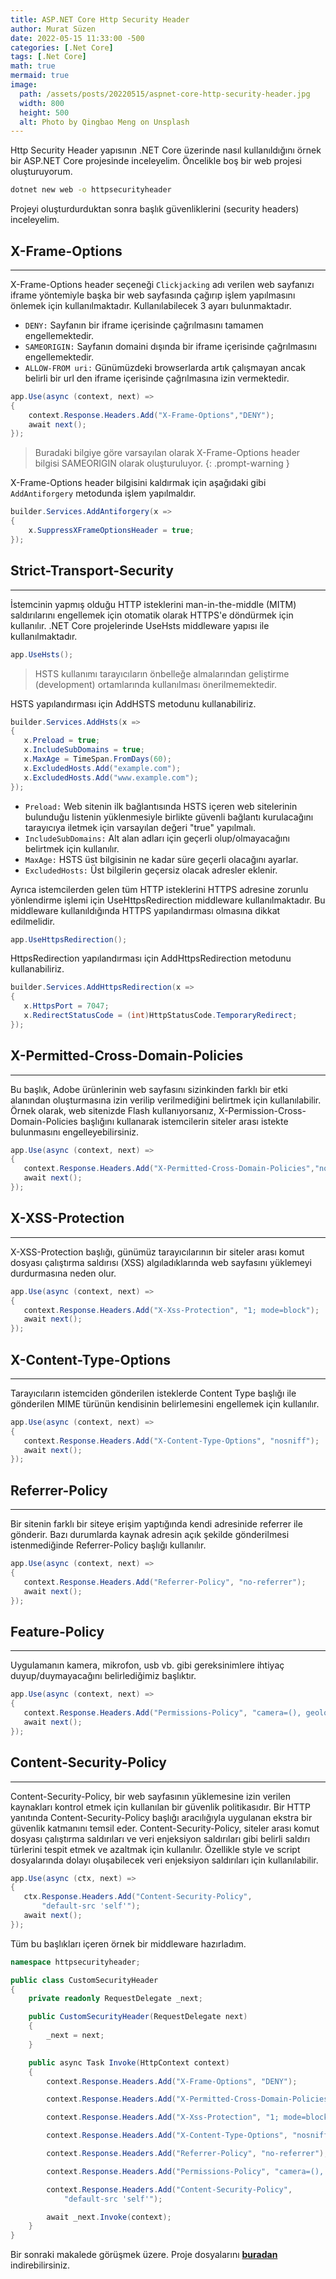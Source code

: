 ```yaml
---
title: ASP.NET Core Http Security Header
author: Murat Süzen
date: 2022-05-15 11:33:00 -500
categories: [.Net Core]
tags: [.Net Core]
math: true
mermaid: true
image:
  path: /assets/posts/20220515/aspnet-core-http-security-header.jpg
  width: 800
  height: 500
  alt: Photo by Qingbao Meng on Unsplash
---
```


Http Security Header yapısının .NET Core üzerinde nasıl kullanıldığını örnek bir ASP.NET Core projesinde inceleyelim. Öncelikle boş bir web projesi oluşturuyorum. 

```bash
dotnet new web -o httpsecurityheader
```

Projeyi oluşturdurduktan sonra başlık güvenliklerini (security headers) inceleyelim.

## X-Frame-Options
---
X-Frame-Options header seçeneği `Clickjacking` adı verilen web sayfanızı iframe yöntemiyle başka bir web sayfasında çağırıp işlem yapılmasını önlemek için kullanılmaktadır. Kullanılabilecek 3 ayarı bulunmaktadır.

- `DENY:` Sayfanın bir iframe içerisinde çağrılmasını tamamen engellemektedir.
- `SAMEORIGIN:` Sayfanın domaini dışında bir iframe içerisinde çağrılmasını engellemektedir.
- `ALLOW-FROM uri:` Günümüzdeki browserlarda artık çalışmayan ancak belirli bir url den iframe içerisinde çağrılmasına izin vermektedir.

```csharp
app.Use(async (context, next) =>
{
    context.Response.Headers.Add("X-Frame-Options","DENY");
    await next();
});
```
> Buradaki bilgiye göre varsayılan olarak X-Frame-Options header bilgisi SAMEORIGIN olarak oluşturuluyor. 
{: .prompt-warning }

X-Frame-Options header bilgisini kaldırmak için aşağıdaki gibi `AddAntiforgery` metodunda işlem yapılmaldır.
```csharp
builder.Services.AddAntiforgery(x =>
{
    x.SuppressXFrameOptionsHeader = true;
});
```

## Strict-Transport-Security
---
İstemcinin yapmış olduğu HTTP isteklerini man-in-the-middle (MITM) saldırılarını engellemek için otomatik olarak HTTPS'e döndürmek için kullanılır. .NET Core projelerinde UseHsts middleware yapısı ile kullanılmaktadır.

```csharp
app.UseHsts();
```

 > HSTS kullanımı tarayıcıların önbelleğe almalarından geliştirme (development) ortamlarında kullanılması önerilmemektedir.

 HSTS yapılandırması için AddHSTS metodunu kullanabiliriz.

 ```csharp
builder.Services.AddHsts(x =>
{
    x.Preload = true;
    x.IncludeSubDomains = true;
    x.MaxAge = TimeSpan.FromDays(60);
    x.ExcludedHosts.Add("example.com");
    x.ExcludedHosts.Add("www.example.com");
});
```

- `Preload:` Web sitenin ilk bağlantısında HSTS içeren web sitelerinin bulunduğu listenin yüklenmesiyle birlikte güvenli bağlantı kurulacağını tarayıcıya iletmek için varsayılan değeri "true" yapılmalı.  
- `IncludeSubDomains:` Alt alan adları için geçerli olup/olmayacağını belirtmek için kullanılır.
- `MaxAge:` HSTS üst bilgisinin ne kadar süre geçerli olacağını ayarlar.
- `ExcludedHosts:` Üst bilgilerin geçersiz olacak adresler eklenir.

Ayrıca istemcilerden gelen tüm HTTP isteklerini HTTPS adresine zorunlu yönlendirme işlemi için UseHttpsRedirection middleware kullanılmaktadır. Bu middleware kullanıldığında HTTPS yapılandırması olmasına dikkat edilmelidir.

 ```csharp
app.UseHttpsRedirection();
```
HttpsRedirection yapılandırması için AddHttpsRedirection metodunu kullanabiliriz.

 ```csharp
builder.Services.AddHttpsRedirection(x =>
{
    x.HttpsPort = 7047;
    x.RedirectStatusCode = (int)HttpStatusCode.TemporaryRedirect;
});
```
## X-Permitted-Cross-Domain-Policies
---
Bu başlık, Adobe ürünlerinin web sayfasını sizinkinden farklı bir etki alanından oluşturmasına izin verilip verilmediğini belirtmek için kullanılabilir. Örnek olarak, web sitenizde Flash kullanıyorsanız, X-Permission-Cross-Domain-Policies başlığını kullanarak istemcilerin siteler arası istekte bulunmasını engelleyebilirsiniz.

 ```csharp
app.Use(async (context, next) =>
{
    context.Response.Headers.Add("X-Permitted-Cross-Domain-Policies","none");
    await next();
});
```
## X-XSS-Protection
---
X-XSS-Protection başlığı, günümüz tarayıcılarının bir siteler arası komut dosyası çalıştırma saldırısı (XSS) algıladıklarında web sayfasını yüklemeyi durdurmasına neden olur. 

 ```csharp
app.Use(async (context, next) =>
{
    context.Response.Headers.Add("X-Xss-Protection", "1; mode=block");
    await next();
});
```

## X-Content-Type-Options
---
Tarayıcıların istemciden gönderilen isteklerde Content Type başlığı ile gönderilen MIME türünün kendisinin belirlemesini engellemek için kullanılır. 

 ```csharp
app.Use(async (context, next) =>
{
    context.Response.Headers.Add("X-Content-Type-Options", "nosniff");
    await next();
});
```
## Referrer-Policy
---
Bir sitenin farklı bir siteye erişim yaptığında kendi adresinide referrer ile gönderir. Bazı durumlarda kaynak adresin açık şekilde gönderilmesi istenmediğinde Referrer-Policy başlığı kullanılır.

 ```csharp
app.Use(async (context, next) =>
{
    context.Response.Headers.Add("Referrer-Policy", "no-referrer");
    await next();
});
```
## Feature-Policy
---
Uygulamanın kamera, mikrofon, usb vb. gibi gereksinimlere ihtiyaç duyup/duymayacağını belirlediğimiz başlıktır.

 ```csharp
app.Use(async (context, next) =>
{
    context.Response.Headers.Add("Permissions-Policy", "camera=(), geolocation=(), gyroscope=(), magnetometer=(), microphone=(), usb=()");
    await next();
});
```
## Content-Security-Policy
---
Content-Security-Policy, bir web sayfasının yüklemesine izin verilen kaynakları kontrol etmek için kullanılan bir güvenlik politikasıdır. Bir HTTP yanıtında Content-Security-Policy başlığı aracılığıyla uygulanan ekstra bir güvenlik katmanını temsil eder. Content-Security-Policy, siteler arası komut dosyası çalıştırma saldırıları ve veri enjeksiyon saldırıları gibi belirli saldırı türlerini tespit etmek ve azaltmak için kullanılır. Özellikle style ve script dosyalarında dolayı oluşabilecek veri enjeksiyon saldırıları için kullanılabilir.

 ```csharp
app.Use(async (ctx, next) =>
{
    ctx.Response.Headers.Add("Content-Security-Policy",
        "default-src 'self'");
    await next();
});
```
Tüm bu başlıkları içeren örnek bir middleware hazırladım.

```csharp
namespace httpsecurityheader;

public class CustomSecurityHeader
{
    private readonly RequestDelegate _next;

    public CustomSecurityHeader(RequestDelegate next)
    {
        _next = next;
    }

    public async Task Invoke(HttpContext context)
    {
        context.Response.Headers.Add("X-Frame-Options", "DENY");

        context.Response.Headers.Add("X-Permitted-Cross-Domain-Policies", "none");

        context.Response.Headers.Add("X-Xss-Protection", "1; mode=block");

        context.Response.Headers.Add("X-Content-Type-Options", "nosniff");

        context.Response.Headers.Add("Referrer-Policy", "no-referrer");

        context.Response.Headers.Add("Permissions-Policy", "camera=(), geolocation=(), gyroscope=(), magnetometer=(), microphone=(), usb=()");

        context.Response.Headers.Add("Content-Security-Policy",
            "default-src 'self'");

        await _next.Invoke(context);
    }
}
```

Bir sonraki makalede görüşmek üzere. Proje dosyalarını [**buradan**](https://github.com/muratsuzen/HttpSecurityHeader) indirebilirsiniz.
